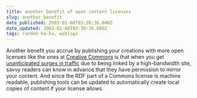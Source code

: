 ```yaml
---
title: another benefit of open content licenses
slug: another_benefit
date_published: 2003-01-08T03:30:36.000Z
date_updated: 2003-01-08T03:30:36.000Z
tags: random ha-ha, weblogs
---
```


Another benefit you accrue by publishing your creations with more open licenses like the ones at [Creative Commons](http://www.creativecommons.org) is that when you get [unanticipated surges in traffic](http://www.kuro5hin.org/story/2003/1/4/125411/1900) due to being linked by a high-bandwidth site, savvy readers can know in advance that they have permission to mirror your content. And since the RDF part of a Commons license is machine readable, publishing tools can be updated to automatically create local copies of content if your license allows.
